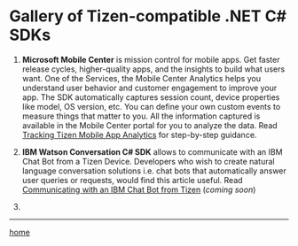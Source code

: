 Gallery of Tizen-compatible .NET C# SDKs
========================================

1. **Microsoft Mobile Center** is mission control for mobile apps. Get faster release cycles, higher-quality apps, and the insights to build what users want.
One of the Services, the Mobile Center Analytics helps you understand user behavior and customer engagement to improve your app. The SDK automatically captures session count, device properties like model, OS version, etc. You can define your own custom events to measure things that matter to you. All the information captured is available in the Mobile Center portal for you to analyze the data.
Read [Tracking Tizen Mobile App Analytics](https://github.com/shulgaalexey/gallery-dotnet-sdk-tizen/blob/master/MobileCenterAnalytics.md) for step-by-step guidance.

2. **IBM Watson Conversation C# SDK** allows to communicate with an IBM Chat Bot from a Tizen Device.
Developers who wish to create natural language conversation solutions i.e. chat bots that automatically answer user queries or requests, would find this article useful.
Read [Communicating with an IBM Chat Bot from Tizen](https://www.youtube.com/watch?v=dQw4w9WgXcQ) (*coming soon*)

3.


---------------------

[home](https://shulgaalexey.github.io/gallery-dotnet-sdk-tizen/)

